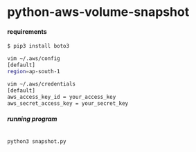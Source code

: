 # python-aws-volume-snapshot
#### requirements
```sh
$ pip3 install boto3
```
``` sh
vim ~/.aws/config
[default]
region=ap-south-1
```
``` sh
vim ~/.aws/credentials
[default]
aws_access_key_id = your_access_key
aws_secret_access_key = your_secret_key
```
##### running program

```sh

python3 snapshot.py
```
